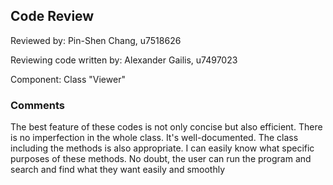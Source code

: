 ## Code Review

Reviewed by: Pin-Shen Chang, u7518626

Reviewing code written by: Alexander Gailis, u7497023

Component: Class "Viewer"

### Comments 
The best feature of these codes is not only concise but also efficient. There is no imperfection in the whole class. 
It's well-documented.
The class including the methods is also appropriate. I can easily know what specific purposes of these methods.
No doubt, the user can run the program and search and find what they want easily and smoothly
